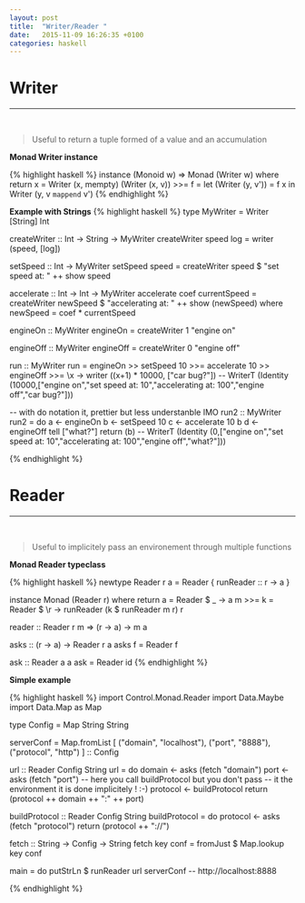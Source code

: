 ```yaml
---
layout: post
title:  "Writer/Reader "
date:   2015-11-09 16:26:35 +0100
categories: haskell
---
```


# Writer

---
<br>

> Useful to return a tuple formed of a value and an accumulation

**Monad Writer instance**

{% highlight haskell %}
instance (Monoid w) => Monad (Writer w) where
  return x = Writer (x, mempty)
  (Writer (x, v)) >>= f =
    let (Writer (y, v')) = f x
    in Writer (y, v `mappend` v')
{% endhighlight %}

**Example with Strings**
{% highlight haskell %}
type MyWriter = Writer [String] Int

createWriter :: Int -> String -> MyWriter
createWriter speed log = writer (speed, [log])

setSpeed :: Int -> MyWriter
setSpeed speed =
  createWriter speed $ "set speed at: " ++ show speed

accelerate :: Int -> Int -> MyWriter
accelerate coef currentSpeed =
  createWriter newSpeed $ "accelerating at: " ++ show (newSpeed)
  where newSpeed = coef * currentSpeed

engineOn :: MyWriter
engineOn = createWriter 1 "engine on"

engineOff :: MyWriter
engineOff = createWriter 0 "engine off"

run :: MyWriter
run =
  engineOn >>
  setSpeed 10 >>=
  accelerate 10 >>
  engineOff >>=
  \x -> writer ((x+1) * 10000, ["car bug?"])
  -- WriterT (Identity (10000,["engine on","set speed at: 10","accelerating at: 100","engine off","car bug?"]))

-- with do notation it, prettier but less understanble IMO
run2 :: MyWriter
run2 = do
  a <- engineOn
  b <- setSpeed 10
  c <- accelerate 10 b
  d <- engineOff
  tell ["what?"]
  return (b)
  -- WriterT (Identity (0,["engine on","set speed at: 10","accelerating at: 100","engine off","what?"]))

{% endhighlight %}

# Reader

---
<br>

> Useful to implicitely pass an environement through multiple functions

**Monad Reader typeclass**

{% highlight haskell %}
newtype Reader r a = Reader { runReader :: r -> a }

instance Monad (Reader r) where
  return a = Reader $ \_ -> a
  m >>= k = Reader $ \r -> runReader (k $ runReader m r) r

reader :: Reader r m => (r -> a) -> m a

asks :: (r -> a) -> Reader r a
asks f = Reader f

ask :: Reader a a
ask = Reader id
{% endhighlight %}

**Simple example**

{% highlight haskell %}
import Control.Monad.Reader
import Data.Maybe
import Data.Map as Map

type Config = Map String String

serverConf = Map.fromList [
  ("domain", "localhost"),
  ("port", "8888"),
  ("protocol", "http")
  ] :: Config

url :: Reader Config String
url = do
  domain <- asks (fetch "domain")
  port <- asks (fetch "port")
  -- here you call buildProtocol but you don't pass
  -- it the environment it is done implicitely ! :-)
  protocol <- buildProtocol
  return (protocol ++ domain ++ ":" ++ port)

buildProtocol :: Reader Config String
buildProtocol = do
  protocol <- asks (fetch "protocol")
  return (protocol ++ "://")

fetch :: String -> Config -> String
fetch key conf =
  fromJust $ Map.lookup key conf

main = do
  putStrLn $ runReader url serverConf -- http://localhost:8888

{% endhighlight %}
